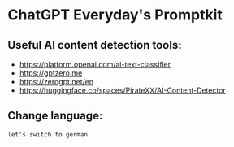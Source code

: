# ChatGPT Everyday's Promptkit

Useful AI content detection tools:
---

* https://platform.openai.com/ai-text-classifier
* https://gptzero.me
* https://zerogpt.net/en
* https://huggingface.co/spaces/PirateXX/AI-Content-Detector

Change language:
---

```
let's switch to german
```